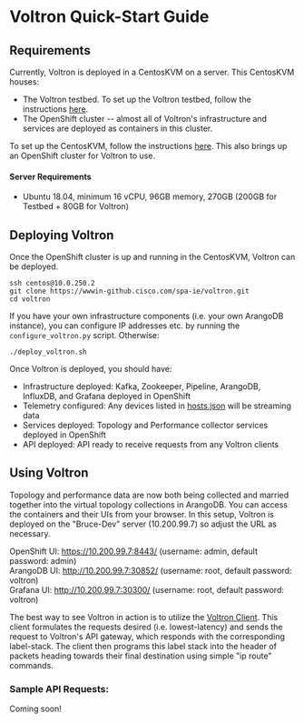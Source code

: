 # Voltron Quick-Start Guide
## Requirements

Currently, Voltron is deployed in a CentosKVM on a server. This CentosKVM houses:
* The Voltron testbed. To set up the Voltron testbed, follow the instructions [here](docs/testbed_installation.md).
* The OpenShift cluster -- almost all of Voltron's infrastructure and services are deployed as containers in this cluster.

To set up the CentosKVM, follow the instructions [here](docs/centos_vm.md). This also brings up an OpenShift cluster for Voltron to use.

#### Server Requirements
* Ubuntu 18.04, minimum 16 vCPU, 96GB memory, 270GB (200GB for Testbed + 80GB for Voltron)

## Deploying Voltron

Once the OpenShift cluster is up and running in the CentosKVM, Voltron can be deployed. 
```
ssh centos@10.0.250.2
git clone https://wwwin-github.cisco.com/spa-ie/voltron.git
cd voltron
```
If you have your own infrastructure components (i.e. your own ArangoDB instance), you can configure IP addresses etc. by running the `configure_voltron.py` script. Otherwise: 
```
./deploy_voltron.sh
```

Once Voltron is deployed, you should have:
* Infrastructure deployed: Kafka, Zookeeper, Pipeline, ArangoDB, InfluxDB, and Grafana deployed in OpenShift
* Telemetry configured: Any devices listed in [hosts.json](/infra/telemetry/hosts.json) will be streaming data
* Services deployed: Topology and Performance collector services deployed in OpenShift
* API deployed: API ready to receive requests from any Voltron clients

## Using Voltron

Topology and performance data are now both being collected and married together into the virtual topology collections in ArangoDB. You can access the containers and their UIs from your browser. In this setup, Voltron is deployed on the "Bruce-Dev" server (10.200.99.7) so adjust the URL as necessary.

OpenShift UI: https://10.200.99.7:8443/ (username: admin, default password: admin)\
ArangoDB UI: http://10.200.99.7:30852/ (username: root, default password: voltron)\
Grafana UI: http://10.200.99.7:30300/ (username: root, default password: voltron)

The best way to see Voltron in action is to utilize the [Voltron Client](https://wwwin-github.cisco.com/spa-ie/voltron-client). This client formulates the requests desired (i.e. lowest-latency) and sends the request to Voltron's API gateway, which responds with the corresponding label-stack. The client then programs this label stack into the header of packets heading towards their final destination using simple "ip route" commands. 


### Sample API Requests:
Coming soon!



